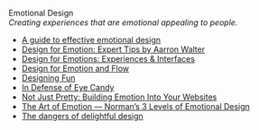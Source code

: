 Emotional Design  
_Creating experiences that are emotional appealing to people._

*   [A guide to effective emotional design](https://uxdesign.cc/a-guide-to-effective-emotional-design-4b66cf1fb49)
*   [Design for Emotion: Expert Tips by Aarron Walter](https://uxplanet.org/design-for-emotion-expert-tips-by-aarron-walter-2f847e75a962)
*   [Design for Emotions: Experiences & Interfaces](https://uxplanet.org/design-for-emotions-experiences-interfaces-1244cd6795d7)
*   [Design for Emotion and Flow](http://www.boxesandarrows.com/view/design-for-emotion)  
*   [Designing Fun](http://www.alistapart.com/articles/designing-fun/)  
*   [In Defense of Eye Candy](http://alistapart.com/article/indefenseofeyecandy)  
*   [Not Just Pretty: Building Emotion Into Your Websites](https://www.smashingmagazine.com/2012/04/building-emotion-into-your-websites/)
*   [The Art of Emotion — Norman’s 3 Levels of Emotional Design](https://medium.muz.li/the-art-of-emotion-normans-3-levels-of-emotional-design-88a1fb495b1d)
*   [The dangers of delightful design](https://uxdesign.cc/the-dangers-of-delightful-design-bb5834a1b684#.r1duzvdo6)
